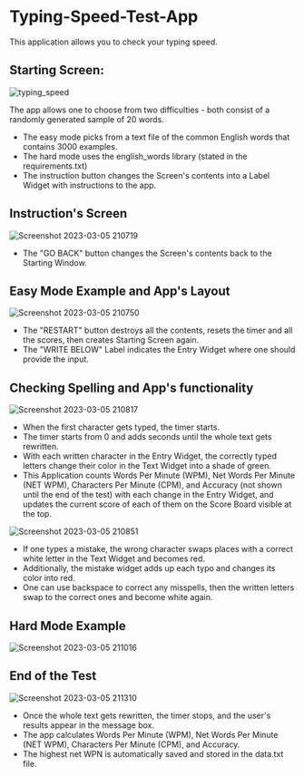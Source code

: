 # Typing-Speed-Test-App
This application allows you to check your typing speed.

Starting Screen:
-----
![typing_speed](https://user-images.githubusercontent.com/108438343/223138463-7fa322ad-c945-4cff-bdc8-31aa4aabeaff.png)

The app allows one to choose from two difficulties - both consist of a randomly generated sample of 20 words. 
- The easy mode picks from a text file of the common English words that contains 3000 examples.
- The hard mode uses the english_words library (stated in the requirements.txt)
- The instruction button changes the Screen's contents into a Label Widget with instructions to the app.

Instruction's Screen
-----
![Screenshot 2023-03-05 210719](https://user-images.githubusercontent.com/108438343/223141350-65b4016e-06cc-47bd-8343-008493d99b1f.png)
- The "GO BACK" button changes the Screen's contents back to the Starting Window.

Easy Mode Example and App's Layout
-----
![Screenshot 2023-03-05 210750](https://user-images.githubusercontent.com/108438343/223142431-baaaf3be-2925-45de-8c40-f5b8fa75c044.png)
- The "RESTART" button destroys all the contents, resets the timer and all the scores, then creates Starting Screen again.
- The "WRITE BELOW" Label indicates the Entry Widget where one should provide the input.

Checking Spelling and App's functionality
-----
![Screenshot 2023-03-05 210817](https://user-images.githubusercontent.com/108438343/223142730-1956cd18-86e8-4534-8ccb-c9c92a2290bf.png)
- When the first character gets typed, the timer starts. 
- The timer starts from 0 and adds seconds until the whole text gets rewritten.
- With each written character in the Entry Widget, the correctly typed letters change their color in the Text Widget into a shade of green.
- This Application counts Words Per Minute (WPM), Net Words Per Minute (NET WPM), Characters Per Minute (CPM), and Accuracy 
(not shown until the end of the test) with each change in the Entry Widget, and updates the current score of each of them 
on the Score Board visible at the top.

![Screenshot 2023-03-05 210851](https://user-images.githubusercontent.com/108438343/223146945-10e5ff45-29ec-4238-a439-af5c24105fbd.png)
- If one types a mistake, the wrong character swaps places with a correct white letter in the Text Widget and becomes red.
- Additionally, the mistake widget adds up each typo and changes its color into red.
- One can use backspace to correct any misspells, then the written letters swap to the correct ones and become white again.


Hard Mode Example
-----
![Screenshot 2023-03-05 211016](https://user-images.githubusercontent.com/108438343/223147027-ce296526-9038-4088-80ad-d7ecaee9780c.png)


End of the Test
-----
![Screenshot 2023-03-05 211310](https://user-images.githubusercontent.com/108438343/223147122-eb7540e2-5d35-4c8a-914a-74b7b671fa62.png)
- Once the whole text gets rewritten, the timer stops, and the user's results appear in the message box. 
- The app calculates Words Per Minute (WPM), Net Words Per Minute (NET WPM), Characters Per Minute (CPM), and Accuracy.
- The highest net WPN is automatically saved and stored in the data.txt file.

